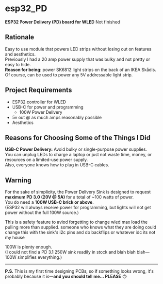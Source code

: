 # esp32_PD

**ESP32 Power Delivery (PD) board for WLED** Not finished

## Rationale
Easy to use module that powers LED strips without losing out on features and aesthetics.  
Previously I had a 20 amp power supply that was bulky and not pretty or easy to hide.  
**Reason for being**: power SK6812 light strips on the back of an IKEA Skådis.  
Of course, can be used to power any 5V addressable light strip.

## Project Requirements
- ESP32 controller for WLED  
- USB-C for power and programming  
  - 100W Power Delivery
- 5v out @ as much amps reasonably possible
- Aesthetics

## Reasons for Choosing Some of the Things I Did
**USB-C Power Delivery:** Avoid bulky or single-purpose power supplies.  
You can unplug LEDs to charge a laptop or just not waste time, money, or resources on a limited-use power supply.  
Also, everyone knows how to plug in USB-C cables.

## Warning
For the sake of simplicity, the Power Delivery Sink is designed to request **maximum PD 3.0 (20V @ 5A)** for a total of ~100 watts of power.  
You do need a **100W USB-C brick or above**.  
(ESP32 will always receive power for programming, but lights will not get power without the full 100W source.)

This is a safety feature to aviod forgetting to change wled max load the pulling more than supplied. 
someone who knows what they are doing could change this with the sink's i2c pins and do backflips or whatever idc its not my house

100W is plenty enough.  
(I could not find a PD 3.1 250W sink readily in stock and blah blah blah—100W simplifies everything.)

---

**P.S.** This is my first time designing PCBs, so if something looks wrong, it's probably because it is—**and you should tell me... PLEASE** 🙃
